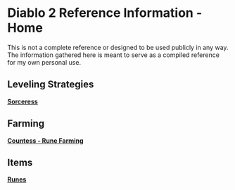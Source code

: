 # Diablo 2 Reference Information - Home

This is not a complete reference or designed to be used publicly in any way.  The information gathered here is meant to serve as a compiled reference for my own personal use.

## Leveling Strategies
**[Sorceress](sorc-leveling.md)**

## Farming
**[Countess - Rune Farming](farming.md)**

## Items
**[Runes](runes.md)**
